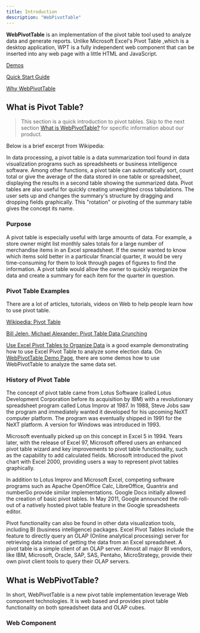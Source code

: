 ```yaml
---
title: Introduction
description: "WebPivotTable"
---
```


__WebPivotTable__ is an implementation of the pivot table tool used to analyze data and generate reports.
Unlike Microsoft Excel's Pivot Table ,which is a desktop application, WPT is a fully independent web component
that can be inserted into any web page with a little HTML and JavaScript.

[Demos](/demo) <br/>

[Quick Start Guide](/doc/quick-start-guide) <br/>

[Why WebPivotTable](/doc/why-webpivottable)


## What is Pivot Table?

> This section is a quick introduction to pivot tables. Skip to the next section [What is WebPivotTable?](#what-is-webpivottable-) for specific information about our product. 

Below is a brief excerpt from Wikipedia:
<p class="Alert Alert--info">
In data processing, a pivot table is a data summarization tool found in data visualization programs such as spreadsheets
or business intelligence software. Among other functions, a pivot table can automatically sort, count total
or give the average of the data stored in one table or spreadsheet, displaying the results in a second table
showing the summarized data. Pivot tables are also useful for quickly creating unweighted cross tabulations.
The user sets up and changes the summary's structure by dragging and dropping fields graphically.
This "rotation" or pivoting of the summary table gives the concept its name.
</p>

### Purpose

A pivot table is especially useful with large amounts of data. For example, a store owner might list monthly sales totals
for a large number of merchandise items in an Excel spreadsheet. If the owner wanted to know which items sold better in a
particular financial quarter, it would be very time-consuming for them to look through pages of figures to find
the information. A pivot table would allow the owner to quickly reorganize the data and create a summary for each item
for the quarter in question.



### Pivot Table Examples

There are a lot of articles, tutorials, videos on Web to help people learn how to use pivot table.

[Wikipedia: Pivot Table](https://en.wikipedia.org/wiki/Pivot_table)

[Bill Jelen, Michael Alexander: Pivot Table Data Crunching](http://www.mrexcel.com/2013books/pvttdc2013book.html)

[Use Excel Pivot Tables to Organize Data](http://www.timeatlas.com/excel-pivot-tables/) 
is a good example demonstrating how to use Excel Pivot Table to analyze some election data.
On [WebPivotTable Demo Page](/demo), there are some demos how to use WebPivotTable to analyze the same data set.
 

### History of Pivot Table

The concept of pivot table came from Lotus Software (called Lotus Development Corporation before its acquisition by IBM)
with a revolutionary spreadsheet program called Lotus Improv at 1987. In 1988, Steve Jobs saw the program and immediately
wanted it developed for his upcoming NeXT computer platform. The program was eventually shipped in 1991 for the NeXT platform.
A version for Windows was introduced in 1993.

Microsoft eventually picked up on this concept in Excel 5 in 1994. Years later, with the release of Excel 97, Microsoft
offered users an enhanced pivot table wizard and key improvements to pivot table functionality, such as the capability
to add calculated fields. Microsoft introduced the pivot chart with Excel 2000, providing users a way to represent pivot
tables graphically.

In addition to Lotus Improv and Microsoft Excel, competing software programs such as Apache OpenOffice Calc, LibreOffice,
Quantrix and numberGo provide similar implementations. Google Docs initially allowed the creation of basic pivot tables.
In May 2011, Google announced the roll-out of a natively hosted pivot table feature in the Google spreadsheets editor.

Pivot functionality can also be found in other data visualization tools, including BI (business intelligence) packages.
Excel Pivot Tables include the feature to directly query an OLAP (Online analytical processing) server for retrieving
data instead of getting the data from an Excel spreadsheet. A pivot table is a simple client of an OLAP server.
Almost all major BI vendors, like IBM, Microsoft, Oracle, SAP, SAS, Pentaho, MicroStrategy, provide their own pivot
client tools to query their OLAP servers.

## What is WebPivotTable?

In short, WebPivotTable is a new pivot table implementation leverage Web component technologies. It is web based and provides pivot
table functionality on both spreadsheet data and OLAP cubes.

### Web Component
